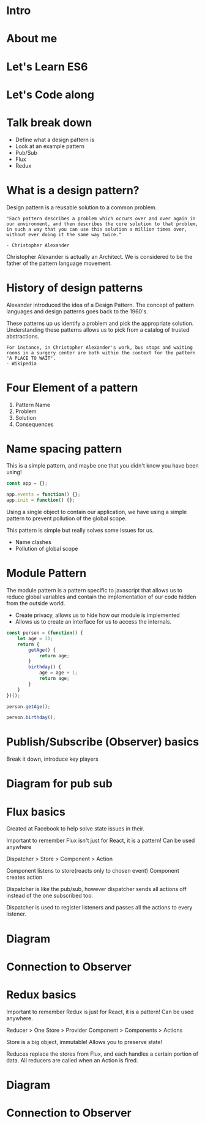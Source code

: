 # Intro

# About me

# Let's Learn ES6

# Let's Code along

# Talk break down
- Define what a design pattern is
- Look at an example pattern
- Pub/Sub
- Flux
- Redux

# What is a design pattern?

Design pattern is a reusable solution to a common problem. 

    "Each pattern describes a problem which occurs over and over again in our environment, and then describes the core solution to that problem, in such a way that you can use this solution a million times over, without ever doing it the same way twice."

    - Christopher Alexander


Christopher Alexander is actually an Architect. We is considered to be the 
father of the pattern language movement.

# History of design patterns

Alexander introduced the idea of a Design Pattern. The concept of pattern languages and design patterns goes back to the 1960's. 

These patterns up us identify a problem and pick the appropriate solution. Understanding these patterns allows us to pick from a catalog of trusted abstractions.


    For instance, in Christopher Alexander's work, bus stops and waiting rooms in a surgery center are both within the context for the pattern "A PLACE TO WAIT".
    - Wikipedia



# Four Element of a pattern

1. Pattern Name
2. Problem
3. Solution
4. Consequences 

# Name spacing pattern

This is a simple pattern, and maybe one that you didn't know you have been using!

```js
const app = {};

app.events = function() {};
app.init = function() {};
```

Using a single object to contain our application, we have using a simple pattern to prevent pollution of the global scope. 

This pattern is simple but really solves some issues for us.

- Name clashes
- Pollution of global scope


# Module Pattern

The module pattern is a pattern specific to javascript that allows us to reduce global variables and contain the implementation of our code hidden from the outside world.

- Create privacy, allows us to hide how our module is implemented
- Allows us to create an interface for us to access the internals. 


```js
const person = (function() {
    let age = 31;
    return {
        getAge() {
            return age;
        }
        birthday() {
            age = age + 1;
            return age;
        }
    }
})();
```


```js
person.getAge();

person.birthday();
```


# Publish/Subscribe (Observer) basics



Break it down, introduce key players


# Diagram for pub sub

# Flux basics

Created at Facebook to help solve state issues in their.

Important to remember Flux isn't just for React, it is a pattern! Can be used anywhere

Dispatcher > Store > Component > Action

Component listens to store(reacts only to chosen event)
Component creates action

Dispatcher is like the pub/sub, however dispatcher sends all actions off instead of the one subscribed too.

Dispatcher is used to register listeners and passes all the actions to every listener. 

# Diagram

# Connection to Observer

# Redux basics

Important to remember Redux is just for React, it is a pattern! Can be used anywhere.

Reducer > One Store > Provider Component > Components > Actions

Store is a big object, immutable! Allows you to preserve state!

Reduces replace the stores from Flux, and each handles a certain portion of data. All reducers are called when an Action is fired.

# Diagram

# Connection to Observer
